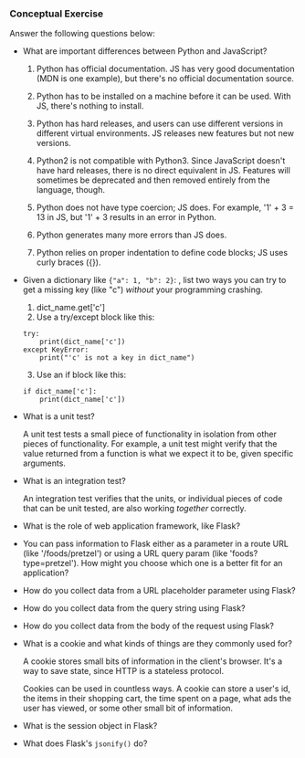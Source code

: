 ### Conceptual Exercise

Answer the following questions below:

- What are important differences between Python and JavaScript?

    1. Python has official documentation.  JS has very good documentation (MDN is one example), but there's no official documentation source.

    2. Python has to be installed on a machine before it can be used.  With JS, there's nothing to install.

    3. Python has hard releases, and users can use different versions in different virtual environments.  JS releases new features but not new versions.

    4. Python2 is not compatible with Python3. Since JavaScript doesn't have hard releases, there is no direct equivalent in JS.  Features will sometimes be deprecated and then removed entirely from the language, though.

    5. Python does not have type coercion; JS does.  For example, '1' + 3 = 13 in JS, but '1' + 3 results in an error in Python.

    6. Python generates many more errors than JS does.

    7. Python relies on proper indentation to define code blocks; JS uses curly braces ({}).

- Given a dictionary like ``{"a": 1, "b": 2}``: , list two ways you
  can try to get a missing key (like "c") *without* your programming
  crashing.

    1. dict_name.get['c']
    2. Use a try/except block like this:
    ```
    try:
        print(dict_name['c'])
    except KeyError:
        print("'c' is not a key in dict_name")
    ```
    3. Use an if block like this:
    ```
    if dict_name['c']:
        print(dict_name['c'])
    ```

- What is a unit test?

    A unit test tests a small piece of functionality in isolation from other pieces of functionality.  For example, a unit test might verify that the value returned from a function is what we expect it to be, given specific arguments.

- What is an integration test?

    An integration test verifies that the units, or individual pieces of code that can be unit tested, are also working _together_ correctly.

- What is the role of web application framework, like Flask?

- You can pass information to Flask either as a parameter in a route URL
  (like '/foods/pretzel') or using a URL query param (like
  'foods?type=pretzel'). How might you choose which one is a better fit
  for an application?

- How do you collect data from a URL placeholder parameter using Flask?

- How do you collect data from the query string using Flask?

- How do you collect data from the body of the request using Flask?

- What is a cookie and what kinds of things are they commonly used for?

    A cookie stores small bits of information in the client's browser.  It's a way to save state, since HTTP is a stateless protocol.

    Cookies can be used in countless ways.  A cookie can store a user's id, the items in their shopping cart, the time spent on a page, what ads the user has viewed, or some other small bit of information.

- What is the session object in Flask?

- What does Flask's `jsonify()` do?
